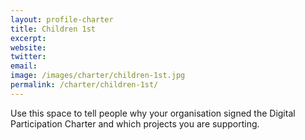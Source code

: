 ```yaml
---
layout: profile-charter
title: Children 1st
excerpt: 
website: 
twitter: 
email: 
image: /images/charter/children-1st.jpg
permalink: /charter/children-1st/
---
```


Use this space to tell people why your organisation signed the Digital Participation Charter and which projects you are supporting.